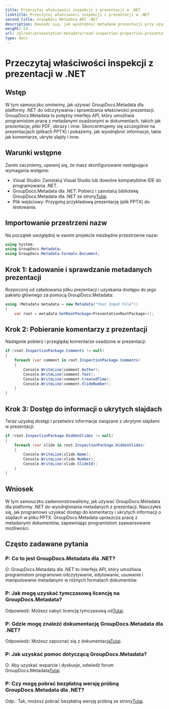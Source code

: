 ```yaml
---
title: Przeczytaj właściwości inspekcji z prezentacji w .NET
linktitle: Przeczytaj właściwości inspekcji z prezentacji w .NET
second_title: GroupDocs.Metadata API .NET
description: Dowiedz się, jak wyodrębnić metadane prezentacji przy użyciu GroupDocs.Metadata dla platformy .NET. Uzyskaj programowy dostęp do komentarzy, ukrytych slajdów i nie tylko.
weight: 14
url: /pl/net/presentation-metadata/read-inspection-properties-presentations/
type: docs
---
```

# Przeczytaj właściwości inspekcji z prezentacji w .NET

## Wstęp
W tym samouczku omówimy, jak używać GroupDocs.Metadata dla platformy .NET do odczytywania i sprawdzania właściwości prezentacji. GroupDocs.Metadata to potężny interfejs API, który umożliwia programistom pracę z metadanymi osadzonymi w dokumentach, takich jak prezentacje, pliki PDF, obrazy i inne. Skoncentrujemy się szczególnie na prezentacjach (plikach PPTX) i pokażemy, jak wyodrębnić informacje, takie jak komentarze, ukryte slajdy i inne.
## Warunki wstępne
Zanim zaczniemy, upewnij się, że masz skonfigurowane następujące wymagania wstępne:
- Visual Studio: Zainstaluj Visual Studio lub dowolne kompatybilne IDE do programowania .NET.
-  GroupDocs.Metadata dla .NET: Pobierz i zainstaluj bibliotekę GroupDocs.Metadata dla .NET ze strony[Tutaj](https://releases.groupdocs.com/metadata/net/).
- Plik wejściowy: Przygotuj przykładową prezentację (plik PPTX) do testowania.
## Importowanie przestrzeni nazw
Na początek uwzględnij w swoim projekcie niezbędne przestrzenie nazw:
```csharp
using System;
using GroupDocs.Metadata;
using GroupDocs.Metadata.Formats.Document;
```
## Krok 1: Ładowanie i sprawdzanie metadanych prezentacji
Rozpocznij od załadowania pliku prezentacji i uzyskania dostępu do jego pakietu głównego za pomocą GroupDocs.Metadata:
```csharp
using (Metadata metadata = new Metadata("Your Input File"))
{
    var root = metadata.GetRootPackage<PresentationRootPackage>();
```
## Krok 2: Pobieranie komentarzy z prezentacji
Następnie pobierz i przeglądaj komentarze osadzone w prezentacji:
```csharp
if (root.InspectionPackage.Comments != null)
{
    foreach (var comment in root.InspectionPackage.Comments)
    {
        Console.WriteLine(comment.Author);
        Console.WriteLine(comment.Text);
        Console.WriteLine(comment.CreatedTime);
        Console.WriteLine(comment.SlideNumber);
    }
}
```
## Krok 3: Dostęp do informacji o ukrytych slajdach
Teraz uzyskaj dostęp i przetwórz informacje związane z ukrytymi slajdami w prezentacji:
```csharp
if (root.InspectionPackage.HiddenSlides != null)
{
    foreach (var slide in root.InspectionPackage.HiddenSlides)
    {
        Console.WriteLine(slide.Name);
        Console.WriteLine(slide.Number);
        Console.WriteLine(slide.SlideId);
    }
}
```
## Wniosek
W tym samouczku zademonstrowaliśmy, jak używać GroupDocs.Metadata dla platformy .NET do wyodrębniania metadanych z prezentacji. Nauczyłeś się, jak programowo uzyskać dostęp do komentarzy i ukrytych informacji o slajdach w pliku PPTX. GroupDocs.Metadata upraszcza pracę z metadanymi dokumentów, zapewniając programistom zaawansowane możliwości.

## Często zadawane pytania
### P: Co to jest GroupDocs.Metadata dla .NET?
O: GroupDocs.Metadata dla .NET to interfejs API, który umożliwia programistom programowe odczytywanie, edytowanie, usuwanie i manipulowanie metadanymi w różnych formatach dokumentów.
### P: Jak mogę uzyskać tymczasową licencję na GroupDocs.Metadata?
 Odpowiedź: Możesz nabyć licencję tymczasową od[Tutaj](https://purchase.groupdocs.com/temporary-license/).
### P: Gdzie mogę znaleźć dokumentację GroupDocs.Metadata dla .NET?
 Odpowiedź: Możesz zapoznać się z dokumentacją[Tutaj](https://tutorials.groupdocs.com/metadata/net/).
### P: Jak uzyskać pomoc dotyczącą GroupDocs.Metadata?
 O: Aby uzyskać wsparcie i dyskusje, odwiedź forum GroupDocs.Metadata[Tutaj](https://forum.groupdocs.com/c/metadata/14).
### P: Czy mogę pobrać bezpłatną wersję próbną GroupDocs.Metadata dla .NET?
 Odp.: Tak, możesz pobrać bezpłatną wersję próbną ze strony[Tutaj](https://releases.groupdocs.com/).